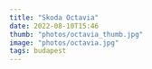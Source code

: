 ```yaml
---
title: "Skoda Octavia"
date: 2022-08-10T15:46
thumb: "photos/octavia_thumb.jpg"
image: "photos/octavia.jpg"
tags: budapest
---
```

